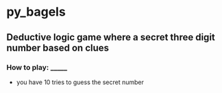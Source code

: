 # py_bagels
## Deductive logic game where a secret three digit number based on clues
### How to play: _____
- you have 10 tries to guess the secret number

